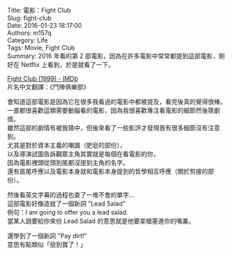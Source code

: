Title: 電影：Fight Club  
Slug: fight-club  
Date: 2016-01-23 18:17:00  
Authors: m157q  
Category: Life  
Tags: Movie, Fight Club  
Summary: 2016 年看的第 2 部電影，因為在許多電影中常常都提到這部電影，剛好在 Netflix 上看到，於是就看了一下。  
  
  
[Fight Club (1999) - IMDb](http://www.imdb.com/title/tt0137523/)  
片名中文翻譯：《鬥陣俱樂部》  
  
會知道這部電影是因為它在很多我看過的電影中都被提及，看完後真的覺得很棒。  
一直都很喜歡這類需要動腦看的電影，因為我很喜歡專注看電影的細節然後猜劇情。  
雖然這部的劇情有被我猜中，但後來看了一些影評才發現我有很多細節沒有注意到。  
尤其是對於資本主義的嘲諷（肥皂的部份），  
以及導演試圖告訴觀眾主角其實就是每個在看電影的你，  
因為電影裡頭從頭到尾都沒提到主角的名字。  
還有首尾呼應以及電影本身就和電影本身提到的哲學相互呼應（關於剪接的部份）。  
  
然後看英文字幕的過程也查了一堆不會的單字...  
這部電影好像造就了一個新詞 "Lead Salad"  
例句：I am going to offer you a lead salad.  
當某人說要給你來份 Lead Salad 的意思就是他要拿槍塞進你的嘴裏。  
  
還學到了一個新詞 "Pay dirt!"  
意思有點類似「撿到寶了！」  
